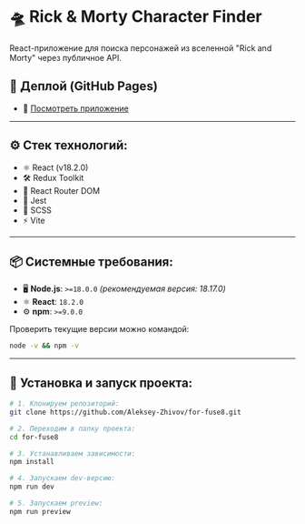 # 🛸 Rick & Morty Character Finder

React-приложение для поиска персонажей из вселенной "Rick and Morty" через публичное API.

## 🚀 Деплой (GitHub Pages)

- 🔗 [Посмотреть приложение](https://aleksey-zhivov.github.io/for-fuse8/)

---

## ⚙️ Стек технологий:

- ⚛️ React (v18.2.0)
- 🛠️ Redux Toolkit
- 🎯 React Router DOM
- 🧪 Jest
- 🎨 SCSS
- ⚡ Vite

---

## 📦 Системные требования:

- 🖥️ **Node.js**: `>=18.0.0` *(рекомендуемая версия: 18.17.0)*  
- ⚛️ **React**: `18.2.0`  
- ⚙️ **npm**: `>=9.0.0`

Проверить текущие версии можно командой:

```bash
node -v && npm -v
```
---

## 🔧 Установка и запуск проекта:

```bash
# 1. Клонируем репозиторий:
git clone https://github.com/Aleksey-Zhivov/for-fuse8.git

# 2. Переходим в папку проекта:
cd for-fuse8

# 3. Устанавливаем зависимости:
npm install

# 4. Запускаем dev-версию:
npm run dev

# 5. Запускаем preview:
npm run preview
```